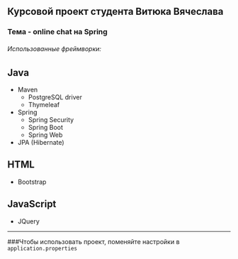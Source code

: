 ## Курсовой проект студента Витюка Вячеслава
### Тема - online chat на Spring
###### Использованные фреймворки:

## Java
* Maven
  * PostgreSQL driver
  * Thymeleaf
* Spring
  * Spring Security
  * Spring Boot
  * Spring Web
* JPA (Hibernate)

## HTML
* Bootstrap

## JavaScript
* JQuery

------------------------

###Чтобы использовать проект, поменяйте настройки в `application.properties`